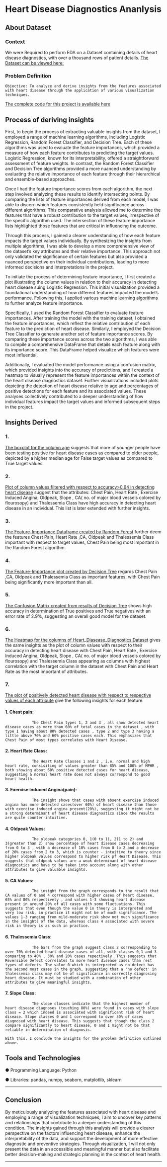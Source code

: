 # Heart Disease Diagnostics Ananlysis
## About Dataset
### Context
We were Required to perform EDA on a Dataset containing details of heart disease diagnostics, with over a thousand rows of patient details. 
[The Dataset can be viewed here:](https://github.com/sooryanshi/heart_disease_diagnostics/blob/main/heart_disease_data.csv)

 
### Problem Definition
    Objective: To analyze and derive insights from the features associated with heart disease through the application of various visualization techniques.

[The complete code for this project is available here]( https://github.com/sooryanshi/heart_disease_diagnostics/blob/main/heart_disease_diagnostics_analysis.ipynb)

## Process of deriving insights
First, to begin the process of extracting valuable insights from the dataset, I employed a range of machine learning algorithms, including Logistic Regression, Random Forest Classifier, and Decision Tree. Each of these algorithms was used to evaluate the feature importances, which provided a measure of how each feature contributes to predicting the target values. Logistic Regression, known for its interpretability, offered a straightforward assessment of feature weights. In contrast, the Random Forest Classifier and Decision Tree algorithms provided a more nuanced understanding by evaluating the relative importance of each feature through their hierarchical and ensemble-based approaches.

Once I had the feature importance scores from each algorithm, the next step involved analyzing these results to identify intersecting points. By comparing the lists of feature importances derived from each model, I was able to discern which features consistently held significance across different algorithms. This comparative analysis allowed me to determine the features that have a robust contribution to the target values, irrespective of the specific algorithm used. The intersection of these feature importance lists highlighted those features that are critical in influencing the outcome.

Through this process, I gained a clearer understanding of how each feature impacts the target values individually. By synthesizing the insights from multiple algorithms, I was able to develop a more comprehensive view of the dataset’s key attributes and their relative importance. This approach not only validated the significance of certain features but also provided a nuanced perspective on their individual contributions, leading to more informed decisions and interpretations in the project.

To initiate the process of determining feature importance, I first created a plot illustrating the column values in relation to their accuracy in detecting heart disease suing Logistic Regression. This initial visualization provided a foundational understanding of how different features impacted the model’s performance. Following this, I applied various machine learning algorithms to further analyze feature importance.

Specifically, I used the Random Forest Classifier to evaluate feature importances. After training the model with the training dataset, I obtained the feature importances, which reflect the relative contribution of each feature to the prediction of heart disease. Similarly, I employed the Decision Tree Classifier to generate another set of feature importance scores. By comparing these importance scores across the two algorithms, I was able to compile a comprehensive DataFrame that details each feature along with its importance score. This DataFrame helped visualize which features were most influential.

Additionally, I evaluated the model performance using a confusion matrix, which provided insights into the accuracy of predictions, and I created a heatmap to visually represent the feature importances within the context of the heart disease diagnostics dataset. Further visualizations included plots depicting the detection of heart disease relative to age and percentages of positive detections for each feature and its associated values. These analyses collectively contributed to a deeper understanding of how individual features impact the target values and informed subsequent steps in the project.

## Insights Derived
### 1. 
[The boxplot for the column age](https://github.com/sooryanshi/heart_disease_diagnostics/blob/main/Screenshot%202024-09-15%20203001.png) suggests that more of younger people have been testing positive for heart disease cases as compared to older people, depicted by a higher median age for False target values as compared to   True target values.
### 2.
[Plot of column values filtered with respect to accuracy>0.64 in detecting heart disease](https://github.com/sooryanshi/heart_disease_diagnostics/blob/main/Screenshot%202024-09-15%20202256.png) suggest that the attributes: Chest Pain, Heart Rate , Exercise Induced Angina, Oldpeak, Slope , CA( no. of major blood vessels colored by flourosopy) and Thalessemia Class have high accuracy in detecting heart disease in an individual. This list is later extended with further insights.
### 3. 
[The Feature-Importance Dataframe created by Random Forest](https://github.com/sooryanshi/heart_disease_diagnostics/blob/main/Screenshot%202024-09-15%20205735.png) further deem the features Chest Pain, Heart Rate ,CA, Oldpeak and Thalessemia Class important with respect to target values, Chest Pain being most important in the Random Forest algorithm.
### 4. 
[The Feature-Importance plot created by Decision Tree](https://github.com/sooryanshi/heart_disease_diagnostics/blob/main/Screenshot%202024-09-15%20202323.png) regards  Chest Pain ,CA, Oldpeak and Thalessemia Class as important features, with Chest Pain being significantly more important than all.
### 5. 
[The Confusion Matrix created from results of Decision Tree](https://github.com/sooryanshi/heart_disease_diagnostics/blob/main/Screenshot%202024-09-15%20202343.png) shows high accuracy in determination of True positives and True negatives with an error rate of 2.9%, suggesting an overall good model for the dataset.
### 6. 
[The Heatmap for the columns of Heart_Diasease_Diagnostics Dataset](https://github.com/sooryanshi/heart_disease_diagnostics/blob/main/Screenshot%202024-09-15%20202922.png) gives the same insights as the plot of column values with respect to their accuracy in detecting heart disease with Chest Pain, Heart Rate , Exercise Induced Angina, Oldpeak, Slope , CA( no. of major blood vessels colored by flourosopy) and Thalessemia Class appearing as columns with highest correlation with the target column in the dataset with Chest Pain and Heart Rate as the most important of attributes.
### 7. 
[The plot of positively detected heart disease with respect to respective values of each attribute](https://github.com/sooryanshi/heart_disease_diagnostics/blob/main/Screenshot%202024-09-15%20203024.png) give the following insights for each feature:
####         1. Chest pain:
                The Chest Pain types 1, 2 and 3 , all show detected heart disease cases as more than 60% of total cases in the dataset , with type 1 having about 80% detected cases , type 2 and type 3 having a little above 70% and 60% positive cases each. This emphasizes that Chest Pain of most types correlates with Heart Disease.
####         2. Heart Rate Class:
                The Heart Rate Classes 1 and 2 , i.e, normal and high heart rate, consisiting of values greater than 85% and 100% of MPHR , both showing about 60% positive detected cases for heart disease, suggesting a normal heart rate does not always correspond to good heart health.
####         3. Exercise Induced Angina(pain): 
                The insight shows that cases with absent exercise induced angina has more detected cases(over 60%) of heart disease than those with exercise induced angina present(20%), suggesting it might not be a strong determinant of heart disease diagnostics since the results are quite counter-intuitive.
####         4. Oldpeak Values:
                The oldpeak categories 0, 1(0 to 1), 2(1 to 2) and 3(greater than 2) show percentage of heart disease cases decreasing from 0 to 3 , with a decrease of 10% cases from 0 to 2 and a decrease of 20% cases from 2 to 3, which is counter - intuitive to theory since higher oldpeak values correspond to higher risk pf Heart Disease. This suggests that oldpeak values are a weak determinant of heart disease diagnostics and have to be taken into account along with other attributes to give valuable insights.
####         5. CA Values:
                The insight from the graph corresponds to the result that CA values of 0 and 4 correspond with higher cases of heart disease, 65% and 80% respectively , and values 1-3 showing heart disease present in around 20% of all cases with some fluctuations. This suggests that even though the value 0 in theory is interpreted and very low risk, in practice it might not be of much significance. The values 1-3 ranging from mild-moderate risk show not much significance in the insights of the data, whereas class 4 associated with severe risk in theory is as such in practice.
####         6. Thalessemia Class:
                The bars from the graph suggest class 2 corresponding to over 70% detected heart disease cases of all, with classes 0,1 and 3 comparing to 40% , 30% and 20% cases repectively. This suggests that Reversible Defect correlates to more heart disease cases than rest types of defects. The value 0 which is interpreted as no defect has the second most cases in the graph, suggesting that a 'no defect' in thalessemia class may not be of significance in correctly diagnosing heart disease. It must be studied with a combination of other attributes to give meaningful insights.
####         7. Slope Class:
                The slope classes indicate that the highest number of heart disease diagnoses (touching 80%) were found in cases with slope class = 2 which indeed is associated with significant risk of heart disease. Slope classes 0 and 1 correspond to over 30% of cases diagnosed with heart disease. This suggests that though the class 2 compare significantly to heart disease, 0 and 1 might not be that reliable in determination of diagnosis.

    With this, I conclude the insights for the problem definition outlined above.
        

## Tools and Technologies

 ● Programming Language: Python

 ● Libraries: pandas, numpy, seaborn, matplotlib, sklearn 

---

## Conclusion
By meticulously analyzing the features associated with heart disease and employing a range of visualization techniques, I aim to uncover key patterns and relationships that contribute to a deeper understanding of this condition. The insights gained through this analysis will provide a clearer perspective on the factors influencing heart disease, enhance the interpretability of the data, and support the development of more effective diagnostic and preventive strategies. Through visualization, I will not only present the data in an accessible and meaningful manner but also facilitate better decision-making and strategic planning in the context of heart health.

---

